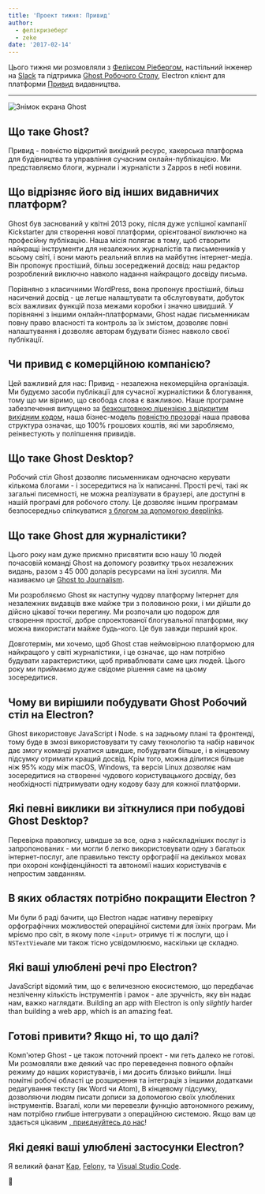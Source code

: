```yaml
---
title: 'Проект тижня: Привид'
author:
  - фелікризеберг
  - zeke
date: '2017-02-14'
---
```


Цього тижня ми розмовляли з [Феліксом Ріебергом](https://felixrieseberg.com/), настільний інженер на [Slack](https://slack.com/) та підтримка [Ghost Робочого Столу](https://ghost.org/downloads/), Electron клієнт для платформи [Привид](https://ghost.org/) видавництва.

---

<div class="pt-5">
  <img src="https://cloud.githubusercontent.com/assets/2289/22913898/7396b0de-f222-11e6-8e5d-147a7ced37a9.png" alt="Знімок екрана Ghost"> 
</div>

## Що таке Ghost?

Привид - повністю відкритий вихідний ресурс, хакерська платформа для будівництва та управління сучасним онлайн-публікацією. Ми представляємо блоги, журнали і журналісти з Zappos в небі новини.

## Що відрізняє його від інших видавничих платформ?

Ghost був заснований у квітні 2013 року, після дуже успішної кампанії Kickstarter для створення нової платформи, орієнтованої виключно на професійну публікацію. Наша місія полягає в тому, щоб створити найкращі інструменти для незалежних журналістів та письменників у всьому світі, і вони мають реальний вплив на майбутнє інтернет-медіа. Він пропонує простіший, більш зосереджений досвід: наш редактор розроблений виключно навколо надання найкращого досвіду письма.

Порівняно з класичними WordPress, вона пропонує простіший, більш насичений досвід - це легше налаштувати та обслуговувати, добуток всіх важливих функцій поза межами коробки і значно швидший. У порівнянні з іншими онлайн-платформами, Ghost надає письменникам повну право власності та контроль за їх змістом, дозволяє повні налаштування і дозволяє авторам будувати бізнес навколо своєї публікації.

## Чи привид є комерційною компанією?

Цей важливий для нас: Привид - незалежна некомерційна організація. Ми будуємо засоби публікації для сучасної журналістики & блогування, тому що ми віримо, що свобода слова є важливою. Наше програмне забезпечення випущено за [безкоштовною ліцензією з відкритим вихідним кодом](https://github.com/TryGhost/Ghost), наша бізнес-модель [повністю прозора](https://blog.ghost.org/year-3/)і наша правова структура означає, що 100% грошових коштів, які ми заробляємо, реінвестують у поліпшення привидів.

## Що таке Ghost Desktop?

Робочий стіл Ghost дозволяє письменникам одночасно керувати кількома блогами - і зосередитися на їх написанні. Прості речі, такі як загальні писемності, не можна реалізувати в браузері, але доступні в нашій програмі для робочого столу. Це дозволяє іншим програмам безпосередньо спілкуватися [з блогом за допомогою deeplinks](https://github.com/tryghost/ghost-desktop/blob/master/docs/deeplinks.md).

## Що таке Ghost для журналістики?

Цього року нам дуже приємно присвятити всю нашу 10 людей почасовій команді Ghost на допомогу розвитку трьох незалежних видань, разом з 45 000 доларів ресурсами на їхні зусилля. Ми називаємо це [Ghost to Journalism](https://ghost.org/journalism/).

Ми розробляємо Ghost як наступну чудову платформу Інтернет для незалежних видавців вже майже три з половиною роки, і ми дійшли до дійсно цікавої точки перегину. Ми розпочали цю подорож для створення простої, добре спроектованої блогувальної платформи, яку можна використати майже будь-кого. Це був завжди перший крок.

Довготермін, ми хочемо, щоб Ghost став неймовірною платформою для найкращого у світі журналістики, і це означає, що нам потрібно будувати характеристики, щоб приваблювати саме цих людей. Цього року ми приймаємо дуже свідоме рішення саме на цьому зосередитися.

## Чому ви вирішили побудувати Ghost Робочий стіл на Electron?

Ghost використовує JavaScript і Node. s на задньому плані та фронтенді, тому буде в змозі використовувати ту саму технологію та набір навичок дає змогу команді рухатися швидше, побудувати більше, і в кінцевому підсумку отримати кращий досвід. Крім того, можна ділитися більше ніж 95% коду між macOS, Windows, та версія Linux дозволяє нам зосередитися на створенні чудового користувацького досвіду, без необхідності підтримувати одну кодову базу для кожної платформи.

## Які певні виклики ви зіткнулися при побудові Ghost Desktop?

Перевірка правопису, швидше за все, одна з найскладніших послуг із запропонованих - ми могли б легко використовувати одну з багатьох інтернет-послуг, але правильно тексту орфографії на декількох мовах при охороні конфіденційності та автономії наших користувачів є непростим завданням.

## В яких областях потрібно покращити Electron ?

Ми були б раді бачити, що Electron надає нативну перевірку орфографічних можливостей операційної системи для їхніх програм. Ми мріємо про світ, в якому поле `<input>` отримує ті ж послуги, що і `NSTextView`але ми також тісно усвідомлюємо, наскільки це складно.

## Які ваші улюблені речі про Electron?

JavaScript відомий тим, що є величезною екосистемою, що передбачає незліченну кількість інструментів і рамок - але зручність, яку він надає нам, важко наглядати. Building an app with Electron is only _slightly_ harder than building a web app, which is an amazing  feat.

## Готові привити? Якщо ні, то що далі?

Комп'ютер Ghost - це також поточний проект - ми геть далеко не готові. Ми розмовляли вже деякий час про переведення повного офлайн режиму до наших користувачів, і ми досить близько вийшли. Інші помітні робочі області це розширення та інтеграція з іншими додатками редагування тексту (як Word чи Atom), В кінцевому підсумку, дозволяючи людям писати дописи за допомогою своїх улюблених інструментів. Взагалі, коли ми перевезли функцію автономного режиму, нам потрібно глибше інтегрувати з операційною системою. Якщо вам це здається цікавим [, приєднуйтесь до нас](https://github.com/tryghost/ghost-desktop)!

## Які деякі ваші улюблені застосунки Electron?

Я великий фанат [Kap](https://getkap.co/), [Felony](https://github.com/henryboldi/felony), та [Visual Studio Code](https://code.visualstudio.com).

👻

